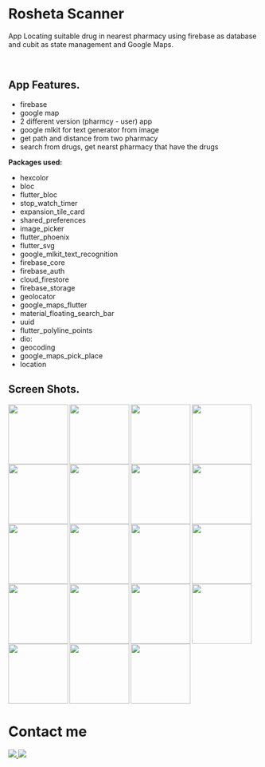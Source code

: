 # Rosheta Scanner

App Locating suitable drug in nearest pharmacy using firebase as database and cubit as state management and
Google Maps.

<br/>

## App Features.
- firebase
- google map 
- 2 different version (pharmcy - user) app 
- google mlkit for text generator from image
- get path and distance from two pharmacy
- search from drugs, get nearst pharmacy that have the drugs


**Packages used:**
- hexcolor
- bloc
- flutter_bloc
- stop_watch_timer
- expansion_tile_card
- shared_preferences
- image_picker
- flutter_phoenix
- flutter_svg
- google_mlkit_text_recognition
- firebase_core
- firebase_auth
- cloud_firestore
- firebase_storage
- geolocator
- google_maps_flutter
- material_floating_search_bar
- uuid
- flutter_polyline_points
- dio:
- geocoding
- google_maps_pick_place
- location

## Screen Shots.

<img align="left" width="120" src="https://user-images.githubusercontent.com/88210924/184968952-ec7bba61-0bd0-40a1-a939-6eaa150d2301.jpg">
<img align="left" width="120" src="https://user-images.githubusercontent.com/88210924/184968959-b2c31908-26e0-4c8b-9421-2166a98d50e5.jpg">
<img align="left" width="120" src="https://user-images.githubusercontent.com/88210924/184968965-a4d0f9ab-84fd-4547-8390-8ab83694066c.jpg">
<img align="left" width="120" src="https://user-images.githubusercontent.com/88210924/184968981-6ce4420b-5a29-4ba6-8c45-04df0c206f82.jpg">
<img align="left" width="120" src="https://user-images.githubusercontent.com/88210924/184968991-9cf1821a-d29e-4322-b21a-a9b7886831f1.jpg">
<img align="left" width="120" src="https://user-images.githubusercontent.com/88210924/184969002-2bcfb609-2017-496d-bbac-3ff1b247e1d2.jpg">
<img align="left" width="120" src="https://user-images.githubusercontent.com/88210924/184969011-ef8a8949-37af-49fe-9924-3d6303285dfa.jpg">
<img align="left" width="120" src="https://user-images.githubusercontent.com/88210924/184969019-fddb8554-10d5-4233-8aa7-d4c66173b28c.jpg">
<img align="left" width="120" src="https://user-images.githubusercontent.com/88210924/184968860-4f3e1104-cbc5-4bf0-aef1-63af22df8d0c.jpg">
<img align="left" width="120" src="https://user-images.githubusercontent.com/88210924/184968871-cf335d56-8409-42be-b2e9-a4dfdc265a0e.jpg">
<img align="left" width="120" src="https://user-images.githubusercontent.com/88210924/184968877-eec7c08a-22ca-4e4f-9f2f-5c71f9e69354.jpg">
<img align="left" width="120" src="https://user-images.githubusercontent.com/88210924/184968884-a14f9d80-9e84-4054-9985-651e2243fe8b.jpg">
<img align="left" width="120" src="https://user-images.githubusercontent.com/88210924/184968891-550b7fde-4614-4da2-a315-e6bdc341a550.jpg">
<img align="left" width="120" src="https://user-images.githubusercontent.com/88210924/184968898-69cbe7d1-19bf-4c50-89ef-439c5fc584ca.jpg">
<img align="left" width="120" src="https://user-images.githubusercontent.com/88210924/184968907-7ef00c35-3b84-4a72-93e1-b55a12b25123.jpg">
<img align="left" width="120" src="https://user-images.githubusercontent.com/88210924/184968916-60bef70a-3f4f-4d63-b7a2-3ab1d94de020.jpg">
<img align="left" width="120" src="https://user-images.githubusercontent.com/88210924/184968927-2c06609a-e0c3-4cef-98d2-b2dbee35e2e8.jpg">
<img align="left" width="120" src="https://user-images.githubusercontent.com/88210924/184968935-81626b27-4a8a-4099-ad4c-4bd964936a51.jpg">
<img width="120" src="https://user-images.githubusercontent.com/88210924/184968942-553b93b4-fe7c-435a-b6ad-07c4f175e79a.jpg">


# Contact me

<a href="https://twitter.com/mhamedhussein52">
<img src="https://img.shields.io/badge/Twitter-1DA1F2?style=for-the-badge&logo=twitter&logoColor=white"/>
</a>
<a href="https://www.linkedin.com/in/mohamed-hussein-aab3561b1/">
<img src="https://img.shields.io/badge/LinkedIn-0077B5?style=for-the-badge&logo=linkedin&logoColor=white"/>
</a>





